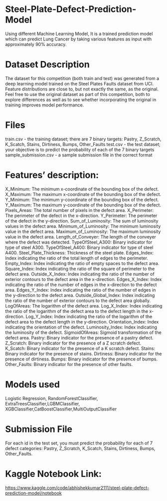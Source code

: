# Steel-Plate-Defect-Prediction-Model
Using different Machine Learning Model, It is a trained prediction model which can predict Lung Cancer by taking various features as input with approximately 90% accuracy.
# Dataset Description
The dataset for this competition (both train and test) was generated from a deep learning model trained on the Steel Plates Faults dataset from UCI. Feature distributions are close to, but not exactly the same, as the original. Feel free to use the original dataset as part of this competition, both to explore differences as well as to see whether incorporating the original in training improves model performance.

# Files
train.csv - the training dataset; there are 7 binary targets: Pastry, Z_Scratch, K_Scatch, Stains, Dirtiness, Bumps, Other_Faults
test.csv - the test dataset; your objective is to predict the probability of each of the 7 binary targets
sample_submission.csv - a sample submission file in the correct format
# Features’ description:
X_Minimum: The minimum x-coordinate of the bounding box of the defect.
X_Maximum: The maximum x-coordinate of the bounding box of the defect.
Y_Minimum: The minimum y-coordinate of the bounding box of the defect.
Y_Maximum: The maximum y-coordinate of the bounding box of the defect.
Pixels_Areas: The total number of pixels in the defect area.
X_Perimeter: The perimeter of the defect in the x-direction.
Y_Perimeter: The perimeter of the defect in the y-direction.
Sum_of_Luminosity: The sum of luminosity values in the defect area.
Minimum_of_Luminosity: The minimum luminosity value in the defect area.
Maximum_of_Luminosity: The maximum luminosity value in the defect area.
Length_of_Conveyer: The length of the conveyer where the defect was detected.
TypeOfSteel_A300: Binary indicator for type of steel A300.
TypeOfSteel_A400: Binary indicator for type of steel A400.
Steel_Plate_Thickness: Thickness of the steel plate.
Edges_Index: Index indicating the ratio of the total length of edges to the perimeter.
Empty_Index: Index indicating the ratio of empty spaces to the defect area.
Square_Index: Index indicating the ratio of the square of perimeter to the defect area.
Outside_X_Index: Index indicating the ratio of the number of exterior contours to the defect area in the x-direction.
Edges_X_Index: Index indicating the ratio of the number of edges in the x-direction to the defect area.
Edges_Y_Index: Index indicating the ratio of the number of edges in the y-direction to the defect area.
Outside_Global_Index: Index indicating the ratio of the number of exterior contours to the defect area globally.
LogOfAreas: The logarithm of the defect area.
Log_X_Index: Index indicating the ratio of the logarithm of the defect area to the defect length in the x-direction.
Log_Y_Index: Index indicating the ratio of the logarithm of the defect area to the defect length in the y-direction.
Orientation_Index: Index indicating the orientation of the defect.
Luminosity_Index: Index indicating the luminosity of the defect.
SigmoidOfAreas: Sigmoid transformation of the defect area.
Pastry: Binary indicator for the presence of a pastry defect.
Z_Scratch: Binary indicator for the presence of a Z scratch defect.
K_Scatch: Binary indicator for the presence of a K scratch defect.
Stains: Binary indicator for the presence of stains.
Dirtiness: Binary indicator for the presence of dirtiness.
Bumps: Binary indicator for the presence of bumps.
Other_Faults: Binary indicator for the presence of other faults.
# Models used
Logistic Regression, RandomForestClassifier, ExtraTreesClassifier,LGBMClassifier, XGBClassifier,CatBoostClassifier,MultiOutputClassifier
# Submission File
For each id in the test set, you must predict the probability for each of 7 defect categories: Pastry, Z_Scratch, K_Scatch, Stains, Dirtiness, Bumps, Other_Faults. 
# Kaggle Notebook Link:
https://www.kaggle.com/code/abhishekkumar2111/steel-plate-defect-prediction-model/notebook

